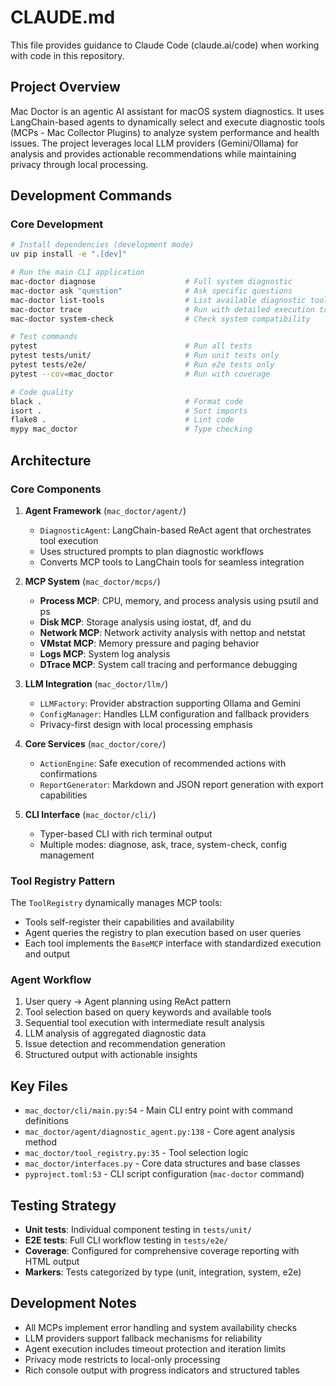 # CLAUDE.md

This file provides guidance to Claude Code (claude.ai/code) when working with code in this repository.

## Project Overview

Mac Doctor is an agentic AI assistant for macOS system diagnostics. It uses LangChain-based agents to dynamically select and execute diagnostic tools (MCPs - Mac Collector Plugins) to analyze system performance and health issues. The project leverages local LLM providers (Gemini/Ollama) for analysis and provides actionable recommendations while maintaining privacy through local processing.

## Development Commands

### Core Development
```bash
# Install dependencies (development mode)
uv pip install -e ".[dev]"

# Run the main CLI application
mac-doctor diagnose                    # Full system diagnostic
mac-doctor ask "question"              # Ask specific questions
mac-doctor list-tools                  # List available diagnostic tools
mac-doctor trace                       # Run with detailed execution traces
mac-doctor system-check                # Check system compatibility

# Test commands
pytest                                 # Run all tests
pytest tests/unit/                     # Run unit tests only
pytest tests/e2e/                      # Run e2e tests only
pytest --cov=mac_doctor                # Run with coverage

# Code quality
black .                                # Format code
isort .                                # Sort imports  
flake8 .                               # Lint code
mypy mac_doctor                        # Type checking
```

## Architecture

### Core Components

1. **Agent Framework** (`mac_doctor/agent/`)
   - `DiagnosticAgent`: LangChain-based ReAct agent that orchestrates tool execution
   - Uses structured prompts to plan diagnostic workflows
   - Converts MCP tools to LangChain tools for seamless integration

2. **MCP System** (`mac_doctor/mcps/`)
   - **Process MCP**: CPU, memory, and process analysis using psutil and ps
   - **Disk MCP**: Storage analysis using iostat, df, and du
   - **Network MCP**: Network activity analysis with nettop and netstat
   - **VMstat MCP**: Memory pressure and paging behavior
   - **Logs MCP**: System log analysis
   - **DTrace MCP**: System call tracing and performance debugging

3. **LLM Integration** (`mac_doctor/llm/`)
   - `LLMFactory`: Provider abstraction supporting Ollama and Gemini
   - `ConfigManager`: Handles LLM configuration and fallback providers
   - Privacy-first design with local processing emphasis

4. **Core Services** (`mac_doctor/core/`)
   - `ActionEngine`: Safe execution of recommended actions with confirmations
   - `ReportGenerator`: Markdown and JSON report generation with export capabilities

5. **CLI Interface** (`mac_doctor/cli/`)
   - Typer-based CLI with rich terminal output
   - Multiple modes: diagnose, ask, trace, system-check, config management

### Tool Registry Pattern

The `ToolRegistry` dynamically manages MCP tools:
- Tools self-register their capabilities and availability
- Agent queries the registry to plan execution based on user queries
- Each tool implements the `BaseMCP` interface with standardized execution and output

### Agent Workflow

1. User query → Agent planning using ReAct pattern
2. Tool selection based on query keywords and available tools
3. Sequential tool execution with intermediate result analysis
4. LLM analysis of aggregated diagnostic data
5. Issue detection and recommendation generation
6. Structured output with actionable insights

## Key Files

- `mac_doctor/cli/main.py:54` - Main CLI entry point with command definitions
- `mac_doctor/agent/diagnostic_agent.py:138` - Core agent analysis method
- `mac_doctor/tool_registry.py:35` - Tool selection logic
- `mac_doctor/interfaces.py` - Core data structures and base classes
- `pyproject.toml:53` - CLI script configuration (`mac-doctor` command)

## Testing Strategy

- **Unit tests**: Individual component testing in `tests/unit/`
- **E2E tests**: Full CLI workflow testing in `tests/e2e/`
- **Coverage**: Configured for comprehensive coverage reporting with HTML output
- **Markers**: Tests categorized by type (unit, integration, system, e2e)

## Development Notes

- All MCPs implement error handling and system availability checks
- LLM providers support fallback mechanisms for reliability
- Agent execution includes timeout protection and iteration limits
- Privacy mode restricts to local-only processing
- Rich console output with progress indicators and structured tables